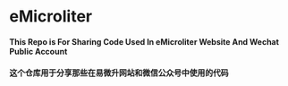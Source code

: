 # eMicroliter

#### This Repo is For Sharing Code Used In eMicroliter Website And Wechat Public Account

#### 这个仓库用于分享那些在易微升网站和微信公众号中使用的代码
